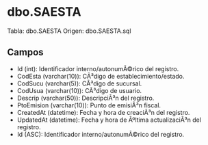 ﻿# dbo.SAESTA

Tabla: dbo.SAESTA
Origen: dbo.SAESTA.sql

## Campos

- Id (int): Identificador interno/autonumÃ©rico del registro.
- CodEsta (varchar(10)): CÃ³digo de establecimiento/estado.
- CodSucu (varchar(5)): CÃ³digo de sucursal.
- CodUsua (varchar(10)): CÃ³digo de usuario.
- Descrip (varchar(50)): DescripciÃ³n del registro.
- PtoEmision (varchar(10)): Punto de emisiÃ³n fiscal.
- CreatedAt (datetime): Fecha y hora de creaciÃ³n del registro.
- UpdatedAt (datetime): Fecha y hora de Ãºltima actualizaciÃ³n del registro.
- Id (ASC): Identificador interno/autonumÃ©rico del registro.

